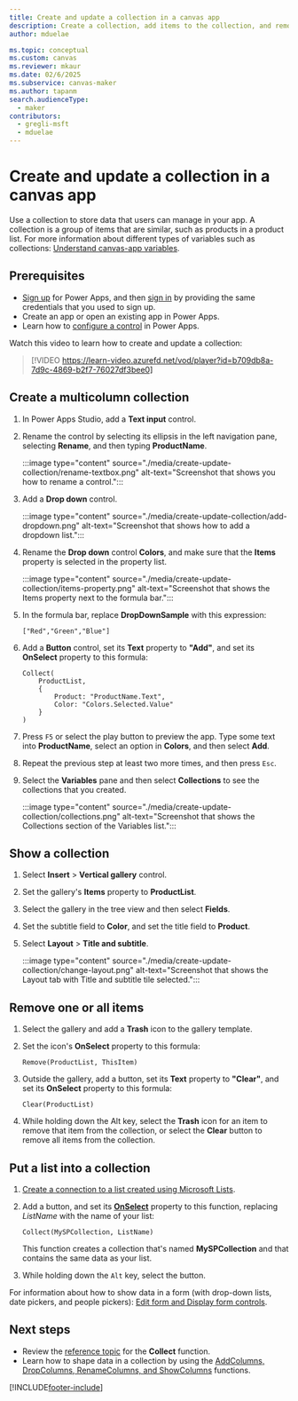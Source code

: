 ```yaml
---
title: Create and update a collection in a canvas app
description: Create a collection, add items to the collection, and remove one or all items from a collection in a canvas app.
author: mduelae

ms.topic: conceptual
ms.custom: canvas
ms.reviewer: mkaur
ms.date: 02/6/2025
ms.subservice: canvas-maker
ms.author: tapanm
search.audienceType:
  - maker
contributors:
  - gregli-msft
  - mduelae
---
```


# Create and update a collection in a canvas app

Use a collection to store data that users can manage in your app. A collection is a group of items that are similar, such as products in a product list. For more information about different types of variables such as collections: [Understand canvas-app variables](working-with-variables.md).

## Prerequisites

- [Sign up](../signup-for-powerapps.md) for Power Apps, and then [sign in](https://make.powerapps.com?utm_source=padocs&utm_medium=linkinadoc&utm_campaign=referralsfromdoc) by providing the same credentials that you used to sign up.
- Create an app or open an existing app in Power Apps.
- Learn how to [configure a control](add-configure-controls.md) in Power Apps.

Watch this video to learn how to create and update a collection:
> [!VIDEO https://learn-video.azurefd.net/vod/player?id=b709db8a-7d9c-4869-b2f7-76027df3bee0]

## Create a multicolumn collection

1. In Power Apps Studio, add a **Text input** control.

1. Rename the control by selecting its ellipsis in the left navigation pane, selecting **Rename**, and then typing **ProductName**.

   :::image type="content" source="./media/create-update-collection/rename-textbox.png" alt-text="Screenshot that shows you how to rename a control.":::

1. Add a **Drop down** control.

   :::image type="content" source="./media/create-update-collection/add-dropdown.png" alt-text="Screenshot that shows how to add a dropdown list.":::

1. Rename the **Drop down** control **Colors**, and make sure that the **Items** property is selected in the property list.

   :::image type="content" source="./media/create-update-collection/items-property.png" alt-text="Screenshot that shows the Items property next to the formula bar.":::

1. In the formula bar, replace **DropDownSample** with this expression:

    `["Red","Green","Blue"]`

1. Add a **Button** control, set its **Text** property to **"Add"**, and set its **OnSelect** property to this formula:

    ```power-fx
    Collect(
        ProductList,
        {
            Product: "ProductName.Text",
            Color: "Colors.Selected.Value"
        }
    )
    ```

1. Press `F5` or select the play button to preview the app. Type some text into **ProductName**, select an option in **Colors**, and then select **Add**.

1. Repeat the previous step at least two more times, and then press `Esc`.

1. Select the **Variables** pane and then select **Collections** to see the collections that you created.

   :::image type="content" source="./media/create-update-collection/collections.png" alt-text="Screenshot that shows the Collections section of the Variables list.":::

## Show a collection

1. Select **Insert** > **Vertical gallery** control.

1. Set the gallery's **Items** property to **ProductList**.

1. Select the gallery in the tree view and then select **Fields**.

1. Set the subtitle field to **Color**, and set the title field to **Product**.

1. Select **Layout** > **Title and subtitle**.

   :::image type="content" source="./media/create-update-collection/change-layout.png" alt-text="Screenshot that shows the Layout tab with Title and subtitle tile selected.":::

## Remove one or all items

1. Select the gallery and add a **Trash** icon to the gallery template.

1. Set the icon's **OnSelect** property to this formula:

    `Remove(ProductList, ThisItem)`

1. Outside the gallery, add a button, set its **Text** property to **"Clear"**, and set its **OnSelect** property to this formula:

    `Clear(ProductList)`

1. While holding down the Alt key, select the **Trash** icon for an item to remove that item from the collection, or select the **Clear** button to remove all items from the collection.

## Put a list into a collection

1. [Create a connection to a list created using Microsoft Lists](connections/connection-sharepoint-online.md#create-a-sharepoint-connection).

1. Add a button, and set its **[OnSelect](controls/properties-core.md)** property to this function, replacing *ListName* with the name of your list:

    `Collect(MySPCollection, ListName)`

    This function creates a collection that's named **MySPCollection** and that contains the same data as your list.

1. While holding down the `Alt` key, select the button.

For information about how to show data in a form (with drop-down lists, date pickers, and people pickers): [Edit form and Display form controls](controls/control-form-detail.md).

## Next steps

- Review the [reference topic](functions/function-clear-collect-clearcollect.md) for the **Collect** function.
- Learn how to shape data in a collection by using the [AddColumns, DropColumns, RenameColumns, and ShowColumns](functions/function-table-shaping.md) functions.

[!INCLUDE[footer-include](../../includes/footer-banner.md)]
